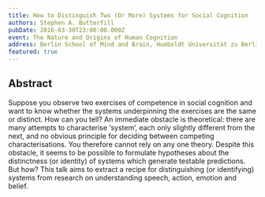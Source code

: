 ```yaml
---
title: How to Distinguish Two (Or More) Systems for Social Cognition
authors: Stephen A. Butterfill
pubDate: 2016-03-30T23:00:00.000Z
event: The Nature and Origins of Human Cognition
address: Berlin School of Mind and Brain, Humboldt Universität zu Berlin, Germany
featured: true
---
```


## Abstract

Suppose you observe two exercises of competence in social cognition and want to know 
whether the systems underpinning the exercises are the same or distinct.  How can you tell?  An immediate obstacle is theoretical: there are many attempts to characterise ‘system’, each only slightly different from the next, and no obvious principle for deciding between competing characterisations.  You therefore cannot rely on any one theory.  Despite this obstacle, it seems to be possible to formulate hypotheses about the distinctness (or identity) of systems which generate testable predictions.  But how?  This talk aims to extract a recipe for distinguishing (or identifying) systems from research on understanding speech, action, emotion and belief.

